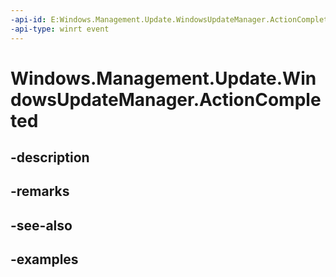 ```yaml
---
-api-id: E:Windows.Management.Update.WindowsUpdateManager.ActionCompleted
-api-type: winrt event
---
```


# Windows.Management.Update.WindowsUpdateManager.ActionCompleted

<!--
public event Windows.Foundation.TypedEventHandler<Windows.Management.Update.WindowsUpdateManager,Windows.Management.Update.WindowsUpdateActionCompletedEventArgs> ActionCompleted;
-->


## -description

## -remarks

## -see-also

## -examples


